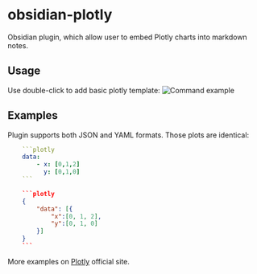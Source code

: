 # obsidian-plotly
Obsidian plugin, which allow user to embed Plotly charts into markdown notes.

## Usage
Use double-click to add basic plotly template: 
![Command example](./media/plotly-command-demo.gif)

## Examples
Plugin supports both JSON and YAML formats.
Those plots are identical:

```yaml
    ```plotly
    data:
    	- x: [0,1,2]
    	  y: [0,1,0]
    ```
```

```json
    ```plotly
    {
        "data": [{
            "x":[0, 1, 2],
            "y":[0, 1, 0]
        }]
    }
    ```
```
More examples on [Plotly](https://plotly.com/javascript/) official site.
